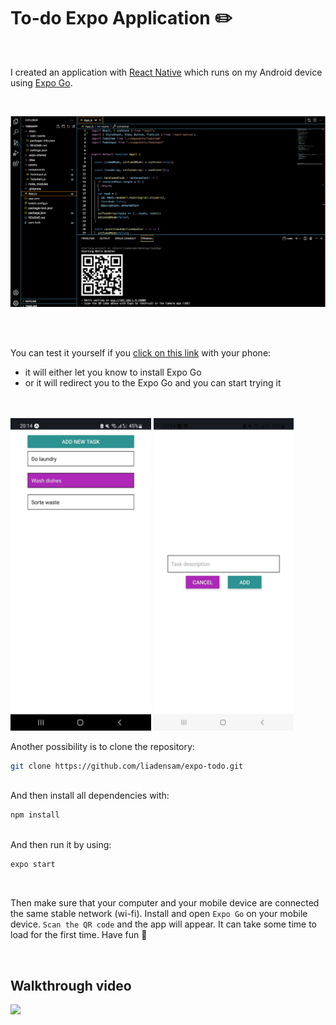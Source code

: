 # To-do Expo Application ✏️

<br>

I created an application with [React Native](https://reactnative.dev/docs/environment-setup) which runs on my Android device using [Expo Go](https://expo.dev/client).

<br>

![VS Code terminal](/assets/vs-code-terminal.png)

<br>
<br>

You can test it yourself if you [click on this link](https://expo.dev/@liadensam/TodoApp) with your phone:


- it will either let you know to install Expo Go
- or it will redirect you to the Expo Go and you can start trying it

<br>
<br>

<img src="/assets/front-app.jpg" height="500">


<img src="/assets/using-app.jpg" height="500">

<br>

Another possibility is to clone the repository:


```sh
git clone https://github.com/liadensam/expo-todo.git
```

<br>
And then install all dependencies  with:

```sh
npm install
```

<br>
And then run it by using:


```sh
expo start
```
<br>

Then make sure that your computer and your mobile device are connected the same stable network (wi-fi). Install and open `Expo Go` on your mobile device. `Scan the QR code` and the app will appear. It can take some time to load for the first time. Have fun 🥳

<br>

## Walkthrough video
<img src="/assets/screen-video.gif" height="500">


